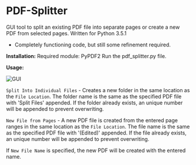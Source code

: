 # PDF-Splitter

GUI tool to split an existing PDF file into separate pages or create a new PDF from selected pages.
Written for Python 3.5.1
* Completely functioning code, but still some refinement required.

**Installation:**
 Required module: PyPDF2
 Run the pdf_splitter.py file.
 
 **Usage:**
 
 ![GUI](C:/Users/Christian/Documents/pdf-splitter.png)
 
 `Split Into Individual Files` - Creates a new folder in the same location as the `File Location`. The folder name is the same as the specified PDF file with 'Split Files' appended. If the folder already exists, an unique number will be appended to prevent overwriting.
 
 `New File from Pages` - A new PDF file is created from the entered page ranges in the same location as the `File Location`. The file name is the same as the specified PDF file with '(Edited)' appended. If the file already exists, an unique number will be appended to prevent overwriting. 
 
 If `New File Name` is specified, the new PDF will be created with the entered name.
 

